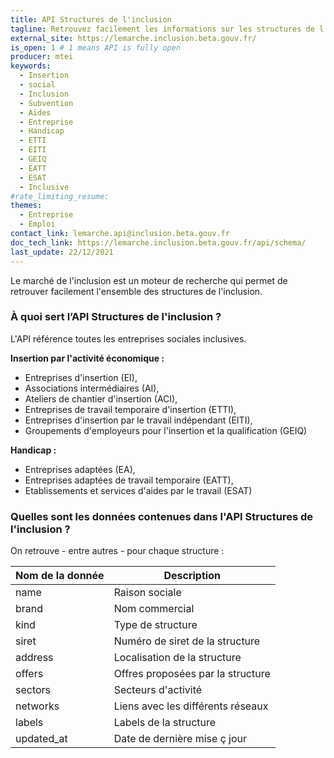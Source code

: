 ```yaml
---
title: API Structures de l'inclusion
tagline: Retrouvez facilement les informations sur les structures de l'inclusion
external_site: https://lemarche.inclusion.beta.gouv.fr/
is_open: 1 # 1 means API is fully open
producer: mtei
keywords:
  - Insertion
  - social
  - Inclusion
  - Subvention
  - Aides
  - Entreprise
  - Handicap
  - ETTI
  - EITI
  - GEIQ
  - EATT
  - ESAT
  - Inclusive
#rate_limiting_resume: 
themes:
  - Entreprise
  - Emploi
contact_link: lemarche.api@inclusion.beta.gouv.fr
doc_tech_link: https://lemarche.inclusion.beta.gouv.fr/api/schema/
last_update: 22/12/2021
---
```


Le marché de l'inclusion est un moteur de recherche qui permet de retrouver facilement l'ensemble des structures de l'inclusion.

### À quoi sert l’API Structures de l'inclusion ?

L'API référence toutes les entreprises sociales inclusives.

**Insertion par l'activité économique :**

- Entreprises d'insertion (EI),
- Associations intermédiaires (AI),
- Ateliers de chantier d'insertion (ACI),
- Entreprises de travail temporaire d'insertion (ETTI),
- Entreprises d'insertion par le travail indépendant (EITI),
- Groupements d'employeurs pour l'insertion et la qualification (GEIQ)

**Handicap :**

- Entreprises adaptées (EA),
- Entreprises adaptées de travail temporaire (EATT),
- Etablissements et services d'aides par le travail (ESAT)

### Quelles sont les données contenues dans l'API Structures de l'inclusion ?

On retrouve - entre autres - pour chaque structure :

| Nom de la donnée      | Description                        |
| --------------------- | ---------------------------------- |
| name                  | Raison sociale                     |
| brand                 | Nom commercial                     |
| kind                  | Type de structure                  |
| siret                 | Numéro de siret de la structure    |
| address               | Localisation de la structure       |
| offers                | Offres proposées par la structure  |
| sectors               | Secteurs d'activité                |
| networks              | Liens avec les différents réseaux  |
| labels                | Labels de la structure             |
| updated_at            | Date de dernière mise ç jour       |
